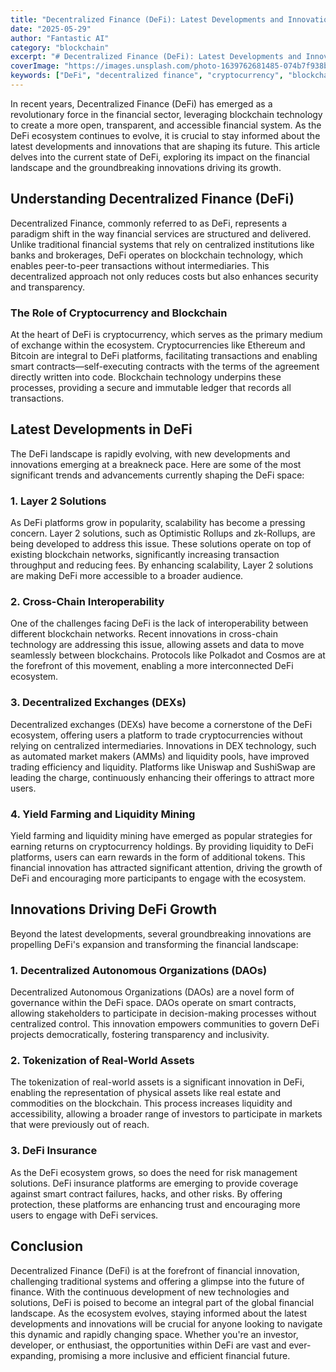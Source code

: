 ```yaml
---
title: "Decentralized Finance (DeFi): Latest Developments and Innovations"
date: "2025-05-29"
author: "Fantastic AI"
category: "blockchain"
excerpt: "# Decentralized Finance (DeFi): Latest Developments and Innovations  In recent years, Decentralized Finance (DeFi) has emerged as a revolutionary forc..."
coverImage: "https://images.unsplash.com/photo-1639762681485-074b7f938ba0?ixlib=rb-4.0.3&ixid=M3wxMjA3fDB8MHxwaG90by1wYWdlfHx8fGVufDB8fHx8fA%3D%3D&auto=format&fit=crop&w=2532&q=80"
keywords: ["DeFi", "decentralized finance", "cryptocurrency", "blockchain", "financial innovation"]
---
```


In recent years, Decentralized Finance (DeFi) has emerged as a revolutionary force in the financial sector, leveraging blockchain technology to create a more open, transparent, and accessible financial system. As the DeFi ecosystem continues to evolve, it is crucial to stay informed about the latest developments and innovations that are shaping its future. This article delves into the current state of DeFi, exploring its impact on the financial landscape and the groundbreaking innovations driving its growth.

## Understanding Decentralized Finance (DeFi)

Decentralized Finance, commonly referred to as DeFi, represents a paradigm shift in the way financial services are structured and delivered. Unlike traditional financial systems that rely on centralized institutions like banks and brokerages, DeFi operates on blockchain technology, which enables peer-to-peer transactions without intermediaries. This decentralized approach not only reduces costs but also enhances security and transparency.

### The Role of Cryptocurrency and Blockchain

At the heart of DeFi is cryptocurrency, which serves as the primary medium of exchange within the ecosystem. Cryptocurrencies like Ethereum and Bitcoin are integral to DeFi platforms, facilitating transactions and enabling smart contracts—self-executing contracts with the terms of the agreement directly written into code. Blockchain technology underpins these processes, providing a secure and immutable ledger that records all transactions.

## Latest Developments in DeFi

The DeFi landscape is rapidly evolving, with new developments and innovations emerging at a breakneck pace. Here are some of the most significant trends and advancements currently shaping the DeFi space:

### 1. Layer 2 Solutions

As DeFi platforms grow in popularity, scalability has become a pressing concern. Layer 2 solutions, such as Optimistic Rollups and zk-Rollups, are being developed to address this issue. These solutions operate on top of existing blockchain networks, significantly increasing transaction throughput and reducing fees. By enhancing scalability, Layer 2 solutions are making DeFi more accessible to a broader audience.

### 2. Cross-Chain Interoperability

One of the challenges facing DeFi is the lack of interoperability between different blockchain networks. Recent innovations in cross-chain technology are addressing this issue, allowing assets and data to move seamlessly between blockchains. Protocols like Polkadot and Cosmos are at the forefront of this movement, enabling a more interconnected DeFi ecosystem.

### 3. Decentralized Exchanges (DEXs)

Decentralized exchanges (DEXs) have become a cornerstone of the DeFi ecosystem, offering users a platform to trade cryptocurrencies without relying on centralized intermediaries. Innovations in DEX technology, such as automated market makers (AMMs) and liquidity pools, have improved trading efficiency and liquidity. Platforms like Uniswap and SushiSwap are leading the charge, continuously enhancing their offerings to attract more users.

### 4. Yield Farming and Liquidity Mining

Yield farming and liquidity mining have emerged as popular strategies for earning returns on cryptocurrency holdings. By providing liquidity to DeFi platforms, users can earn rewards in the form of additional tokens. This financial innovation has attracted significant attention, driving the growth of DeFi and encouraging more participants to engage with the ecosystem.

## Innovations Driving DeFi Growth

Beyond the latest developments, several groundbreaking innovations are propelling DeFi's expansion and transforming the financial landscape:

### 1. Decentralized Autonomous Organizations (DAOs)

Decentralized Autonomous Organizations (DAOs) are a novel form of governance within the DeFi space. DAOs operate on smart contracts, allowing stakeholders to participate in decision-making processes without centralized control. This innovation empowers communities to govern DeFi projects democratically, fostering transparency and inclusivity.

### 2. Tokenization of Real-World Assets

The tokenization of real-world assets is a significant innovation in DeFi, enabling the representation of physical assets like real estate and commodities on the blockchain. This process increases liquidity and accessibility, allowing a broader range of investors to participate in markets that were previously out of reach.

### 3. DeFi Insurance

As the DeFi ecosystem grows, so does the need for risk management solutions. DeFi insurance platforms are emerging to provide coverage against smart contract failures, hacks, and other risks. By offering protection, these platforms are enhancing trust and encouraging more users to engage with DeFi services.

## Conclusion

Decentralized Finance (DeFi) is at the forefront of financial innovation, challenging traditional systems and offering a glimpse into the future of finance. With the continuous development of new technologies and solutions, DeFi is poised to become an integral part of the global financial landscape. As the ecosystem evolves, staying informed about the latest developments and innovations will be crucial for anyone looking to navigate this dynamic and rapidly changing space. Whether you're an investor, developer, or enthusiast, the opportunities within DeFi are vast and ever-expanding, promising a more inclusive and efficient financial future.
